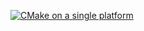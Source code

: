 [![CMake on a single platform](https://github.com/ThatOtherShadow/cpp-factorial/actions/workflows/cmake-single-platform.yml/badge.svg)](https://github.com/ThatOtherShadow/cpp-factorial/actions/workflows/cmake-single-platform.yml)
